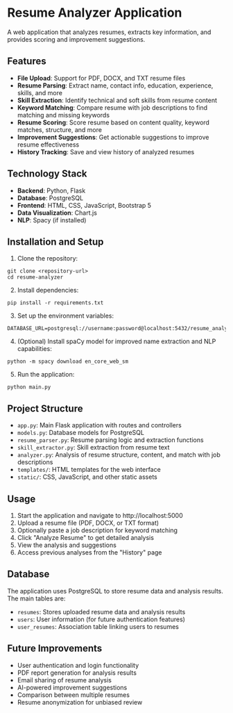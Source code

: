 # Resume Analyzer Application

A web application that analyzes resumes, extracts key information, and provides scoring and improvement suggestions.

## Features

- **File Upload**: Support for PDF, DOCX, and TXT resume files
- **Resume Parsing**: Extract name, contact info, education, experience, skills, and more
- **Skill Extraction**: Identify technical and soft skills from resume content
- **Keyword Matching**: Compare resume with job descriptions to find matching and missing keywords
- **Resume Scoring**: Score resume based on content quality, keyword matches, structure, and more
- **Improvement Suggestions**: Get actionable suggestions to improve resume effectiveness
- **History Tracking**: Save and view history of analyzed resumes

## Technology Stack

- **Backend**: Python, Flask
- **Database**: PostgreSQL
- **Frontend**: HTML, CSS, JavaScript, Bootstrap 5
- **Data Visualization**: Chart.js
- **NLP**: Spacy (if installed)

## Installation and Setup

1. Clone the repository:
```
git clone <repository-url>
cd resume-analyzer
```

2. Install dependencies:
```
pip install -r requirements.txt
```

3. Set up the environment variables:
```
DATABASE_URL=postgresql://username:password@localhost:5432/resume_analyzer
```

4. (Optional) Install spaCy model for improved name extraction and NLP capabilities:
```
python -m spacy download en_core_web_sm
```

5. Run the application:
```
python main.py
```

## Project Structure

- `app.py`: Main Flask application with routes and controllers
- `models.py`: Database models for PostgreSQL
- `resume_parser.py`: Resume parsing logic and extraction functions
- `skill_extractor.py`: Skill extraction from resume text
- `analyzer.py`: Analysis of resume structure, content, and match with job descriptions
- `templates/`: HTML templates for the web interface
- `static/`: CSS, JavaScript, and other static assets

## Usage

1. Start the application and navigate to http://localhost:5000
2. Upload a resume file (PDF, DOCX, or TXT format)
3. Optionally paste a job description for keyword matching
4. Click "Analyze Resume" to get detailed analysis
5. View the analysis and suggestions
6. Access previous analyses from the "History" page

## Database

The application uses PostgreSQL to store resume data and analysis results. The main tables are:

- `resumes`: Stores uploaded resume data and analysis results
- `users`: User information (for future authentication features)
- `user_resumes`: Association table linking users to resumes

## Future Improvements

- User authentication and login functionality
- PDF report generation for analysis results
- Email sharing of resume analysis
- AI-powered improvement suggestions
- Comparison between multiple resumes
- Resume anonymization for unbiased review